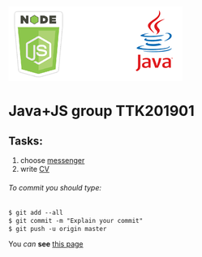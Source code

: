 ![img](screenshot.png)
# Java+JS group TTK201901
## Tasks:   
1. choose [messenger](Messenger.md)
1. write [CV](CV/CV.md)

###### To commit you should type:    
```
$ git add --all
$ git commit -m "Explain your commit"
$ git push -u origin master
```

You *can* **see** [this page](https://lyapandra-andriy-stepanovich.github.io/TTK201901/)
